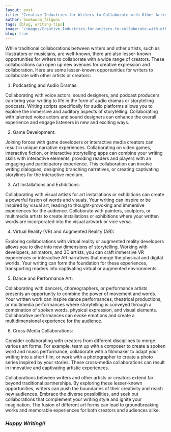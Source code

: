 ```yaml
---
layout: post
title: "Creative Industries for Writers to Collaborate with Other Artists or Creators"
author: bookworm_falguni
tags: [blog, writing-tips]
image: '/images/Creative-Industries-for-writers-to-collaborate-with-other-artists-or-creators.png'
blog: true
---
```

While traditional collaborations between writers and other artists, such as illustrators or musicians, are well-known, there are also lesser-known opportunities for writers to collaborate with a wide range of creators. These collaborations can open up new avenues for creative expression and collaboration. Here are some lesser-known opportunities for writers to collaborate with other artists or creators:

1. Podcasting and Audio Dramas:

Collaborating with voice actors, sound designers, and podcast producers can bring your writing to life in the form of audio dramas or storytelling podcasts. Writing scripts specifically for audio platforms allows you to explore the immersive and auditory aspects of storytelling. Collaborating with talented voice actors and sound designers can enhance the overall experience and engage listeners in new and exciting ways.

2. Game Development:

Joining forces with game developers or interactive media creators can result in unique narrative experiences. Collaborating on video games, interactive fiction, or interactive storytelling apps can combine your writing skills with interactive elements, providing readers and players with an engaging and participatory experience. This collaboration can involve writing dialogues, designing branching narratives, or creating captivating storylines for the interactive medium.

3. Art Installations and Exhibitions:

Collaborating with visual artists for art installations or exhibitions can create a powerful fusion of words and visuals. Your writing can inspire or be inspired by visual art, leading to thought-provoking and immersive experiences for the audience. Collaborate with painters, sculptors, or multimedia artists to create installations or exhibitions where your written words are incorporated into the visual artwork or vice versa.

4. Virtual Reality (VR) and Augmented Reality (AR):

Exploring collaborations with virtual reality or augmented reality developers allows you to dive into new dimensions of storytelling. Working with developers, animators, and 3D artists, you can craft immersive VR experiences or interactive AR narratives that merge the physical and digital worlds. Your writing can form the foundation for these experiences, transporting readers into captivating virtual or augmented environments.

5. Dance and Performance Art:

Collaborating with dancers, choreographers, or performance artists presents an opportunity to combine the power of movement and words. Your written work can inspire dance performances, theatrical productions, or multimedia performances where storytelling is conveyed through a combination of spoken words, physical expression, and visual elements. Collaborative performances can evoke emotions and create a multidimensional experience for the audience.

6. Cross-Media Collaborations:

Consider collaborating with creators from different disciplines to merge various art forms. For example, team up with a composer to create a spoken word and music performance, collaborate with a filmmaker to adapt your writing into a short film, or work with a photographer to create a photo series inspired by your stories. These cross-media collaborations can result in innovative and captivating artistic experiences.

Collaborations between writers and other artists or creators extend far beyond traditional partnerships. By exploring these lesser-known opportunities, writers can push the boundaries of their creativity and reach new audiences. Embrace the diverse possibilities, and seek out collaborations that complement your writing style and ignite your imagination. The fusion of different art forms can lead to groundbreaking works and memorable experiences for both creators and audiences alike.

### ***Happy Writing!!***
